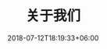 ---
title: "关于我们"
date: 2018-07-12T18:19:33+06:00
heading : "欢迎来到和音社官方网站"
description : "和音社专注于打造独特的音乐作品。通过与您紧密合作，共同参与每一个创作与制作的过程，确保每个细节都与您的需求和梦想完美契合。"
expertise_title: "我们的专业领域"
expertise_sectors: ["音/视频录制", "后期制作", "作曲/编曲", "管弦乐团", "音乐会相关", "节目/活动策划", "网络直播"]
---